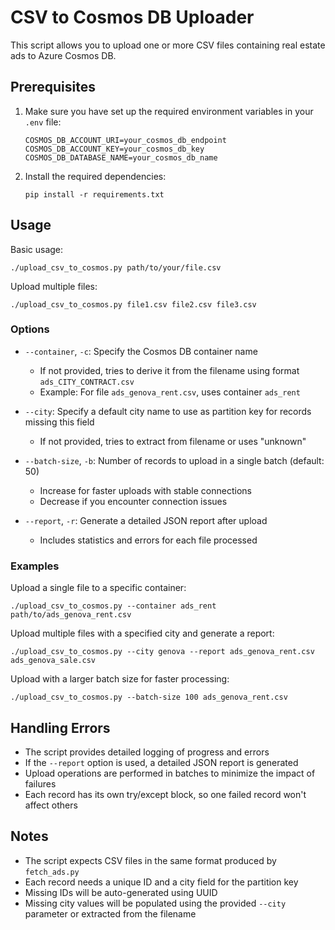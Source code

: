 # CSV to Cosmos DB Uploader

This script allows you to upload one or more CSV files containing real estate ads to Azure Cosmos DB.

## Prerequisites

1. Make sure you have set up the required environment variables in your `.env` file:
   ```
   COSMOS_DB_ACCOUNT_URI=your_cosmos_db_endpoint
   COSMOS_DB_ACCOUNT_KEY=your_cosmos_db_key
   COSMOS_DB_DATABASE_NAME=your_cosmos_db_name
   ```

2. Install the required dependencies:
   ```
   pip install -r requirements.txt
   ```

## Usage

Basic usage:
```
./upload_csv_to_cosmos.py path/to/your/file.csv
```

Upload multiple files:
```
./upload_csv_to_cosmos.py file1.csv file2.csv file3.csv
```

### Options

- `--container`, `-c`: Specify the Cosmos DB container name
  - If not provided, tries to derive it from the filename using format `ads_CITY_CONTRACT.csv`
  - Example: For file `ads_genova_rent.csv`, uses container `ads_rent`

- `--city`: Specify a default city name to use as partition key for records missing this field
  - If not provided, tries to extract from filename or uses "unknown"

- `--batch-size`, `-b`: Number of records to upload in a single batch (default: 50)
  - Increase for faster uploads with stable connections
  - Decrease if you encounter connection issues

- `--report`, `-r`: Generate a detailed JSON report after upload
  - Includes statistics and errors for each file processed

### Examples

Upload a single file to a specific container:
```
./upload_csv_to_cosmos.py --container ads_rent path/to/ads_genova_rent.csv
```

Upload multiple files with a specified city and generate a report:
```
./upload_csv_to_cosmos.py --city genova --report ads_genova_rent.csv ads_genova_sale.csv
```

Upload with a larger batch size for faster processing:
```
./upload_csv_to_cosmos.py --batch-size 100 ads_genova_rent.csv
```

## Handling Errors

- The script provides detailed logging of progress and errors
- If the `--report` option is used, a detailed JSON report is generated
- Upload operations are performed in batches to minimize the impact of failures
- Each record has its own try/except block, so one failed record won't affect others

## Notes

- The script expects CSV files in the same format produced by `fetch_ads.py`
- Each record needs a unique ID and a city field for the partition key
- Missing IDs will be auto-generated using UUID
- Missing city values will be populated using the provided `--city` parameter or extracted from the filename
